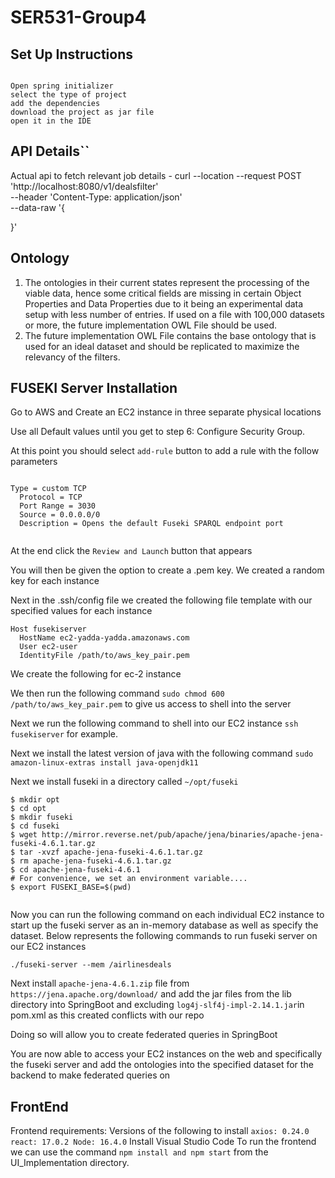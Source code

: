 # SER531-Group4

## Set Up Instructions
``` 

Open spring initializer
select the type of project 
add the dependencies 
download the project as jar file
open it in the IDE
```

## API Details``


Actual api to fetch relevant job details - 
curl --location --request POST 'http://localhost:8080/v1/dealsfilter' \
--header 'Content-Type: application/json' \
--data-raw '{
    
}'


## Ontology
1. The ontologies in their current states represent the processing of the viable data, hence some critical fields are missing in certain Object Properties and Data Properties due to it being an experimental data setup with less number of entries. If used on a file with 100,000 datasets or more, the future implementation OWL File should be used.
2. The future implementation OWL File contains the base ontology that is used for an ideal dataset and should be replicated to maximize the relevancy of the filters.


## FUSEKI Server Installation

Go to AWS and Create an EC2 instance in three separate physical locations

Use all Default values until you get to step 6: Configure Security Group.

At this point you should select `add-rule` button to add a rule with the follow parameters
```

Type = custom TCP
  Protocol = TCP
  Port Range = 3030
  Source = 0.0.0.0/0
  Description = Opens the default Fuseki SPARQL endpoint port


```
At the end click the `Review and Launch` button that appears 

You will then be given the option to create a .pem key. We created a random key for each instance

Next in the .ssh/config file we created the following file template with our specified values for each instance

```
Host fusekiserver 
  HostName ec2-yadda-yadda.amazonaws.com
  User ec2-user
  IdentityFile /path/to/aws_key_pair.pem

```

We create the following for ec-2 instance

We then run the following command `sudo chmod 600 /path/to/aws_key_pair.pem` to give us access to shell into the server

Next we run the following command to shell into our EC2 instance `ssh fusekiserver` for example.

Next we install the latest version of java with the following command `sudo amazon-linux-extras install java-openjdk11`

Next we install fuseki in a directory called `~/opt/fuseki` 

```
$ mkdir opt
$ cd opt
$ mkdir fuseki
$ cd fuseki
$ wget http://mirror.reverse.net/pub/apache/jena/binaries/apache-jena-fuseki-4.6.1.tar.gz
$ tar -xvzf apache-jena-fuseki-4.6.1.tar.gz
$ rm apache-jena-fuseki-4.6.1.tar.gz
$ cd apache-jena-fuseki-4.6.1
# For convenience, we set an environment variable....
$ export FUSEKI_BASE=$(pwd)


```

Now you can run the following command on each individual EC2 instance to start up the fuseki server as an in-memory database as well as specify the dataset.
Below represents the following commands to run fuseki server on our EC2 instances

```
./fuseki-server --mem /airlinesdeals

```

Next install `apache-jena-4.6.1.zip` file from `https://jena.apache.org/download/` and add the jar files from the lib directory into SpringBoot and excluding
`log4j-slf4j-impl-2.14.1.jar`in pom.xml as this created conflicts with our repo 

Doing so will allow you to create federated queries in SpringBoot

You are now able to access your EC2 instances on the web and specifically the fuseki server and add the ontologies into the specified dataset 
for the backend to make federated queries on


## FrontEnd
Frontend requirements:
Versions of the following to install 
`axios: 0.24.0
react: 17.0.2
Node: 16.4.0`
Install Visual Studio Code
To run the frontend we can use the command `npm install and npm start` from the UI_Implementation directory.
